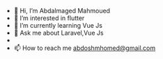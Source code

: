 - 👋 Hi, I’m Abdalmaged Mahmoued
- 👀 I’m interested in  flutter
- 🌱 I’m currently learning Vue Js
- 💞️ Ask me about Laravel,Vue Js
- 
- 📫 How to reach me abdoshmhomed@gmail.com

<!---
Abdomoh/Abdomoh is a ✨ special ✨ repository because its `README.md` (this file) appears on your GitHub profile.
You can click the Preview link to take a look at your changes.
--->
